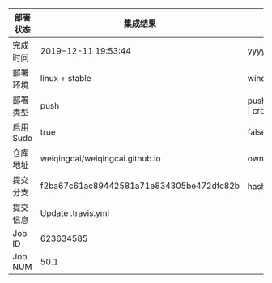 部署状态 | 集成结果 | 参考值
---|---|---
完成时间 | 2019-12-11 19:53:44 | yyyy-mm-dd hh:mm:ss
部署环境 | linux + stable | window \| linux + stable
部署类型 | push | push \| pull_request \| api \| cron
启用Sudo | true | false \| true
仓库地址 | weiqingcai/weiqingcai.github.io | owner_name/repo_name
提交分支 | f2ba67c61ac89442581a71e834305be472dfc82b | hash 16位
提交信息 | Update .travis.yml |
Job ID   | 623634585 |
Job NUM  | 50.1 |
